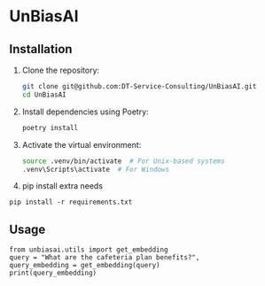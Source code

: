 # UnBiasAI

## Installation

1. Clone the repository:

   ```bash
   git clone git@github.com:DT-Service-Consulting/UnBiasAI.git
   cd UnBiasAI
   ```

2. Install dependencies using Poetry:

   ```bash
   poetry install
   ```

3. Activate the virtual environment:

   ```bash
   source .venv/bin/activate  # For Unix-based systems
   .venv\Scripts\activate  # For Windows
   ```

4. pip install extra needs
```
pip install -r requirements.txt
```

## Usage

```
from unbiasai.utils import get_embedding
query = "What are the cafeteria plan benefits?",
query_embedding = get_embedding(query)
print(query_embedding)
```
